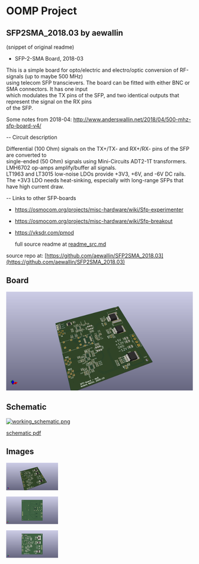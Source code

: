 # OOMP Project  
## SFP2SMA_2018.03  by aewallin  
  
(snippet of original readme)  
  
- SFP-2-SMA Board, 2018-03  
  
This is a simple board for opto/electric and electro/optic conversion of RF-signals (up to maybe 500 MHz)  
using telecom SFP transcievers. The board can be fitted with either BNC or SMA connectors. It has one input  
which modulates the TX pins of the SFP, and two identical outputs that represent the signal on the RX pins  
of the SFP.  
  
Some notes from 2018-04: http://www.anderswallin.net/2018/04/500-mhz-sfp-board-v4/  
  
-- Circuit description  
  
Differential (100 Ohm) signals on the TX+/TX- and RX+/RX- pins of the SFP are converted to  
single-ended (50 Ohm) signals using Mini-Circuits ADT2-1T transformers.  
LMH6702 op-amps amplify/buffer all signals.  
LT1963 and LT3015 low-noise LDOs provide +3V3, +6V, and -6V DC rails.  
The +3V3 LDO needs heat-sinking, especially with long-range SFPs that have high current draw.  
  
-- Links to other SFP-boards  
  
- https://osmocom.org/projects/misc-hardware/wiki/Sfp-experimenter  
- https://osmocom.org/projects/misc-hardware/wiki/Sfp-breakout  
- https://vksdr.com/pmod  
  
  full source readme at [readme_src.md](readme_src.md)  
  
source repo at: [https://github.com/aewallin/SFP2SMA_2018.03](https://github.com/aewallin/SFP2SMA_2018.03)  
## Board  
  
[![working_3d.png](working_3d_600.png)](working_3d.png)  
## Schematic  
  
[![working_schematic.png](working_schematic_600.png)](working_schematic.png)  
  
[schematic pdf](working_schematic.pdf)  
## Images  
  
[![working_3d.png](working_3d_140.png)](working_3d.png)  
  
[![working_3d_back.png](working_3d_back_140.png)](working_3d_back.png)  
  
[![working_3d_front.png](working_3d_front_140.png)](working_3d_front.png)  
